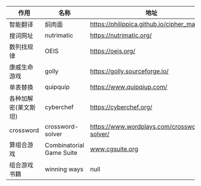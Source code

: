 | 作用                 | 名称                     | 地址                                         |
| -------------------- | ------------------------ | -------------------------------------------- |
| 智能翻译             | 焖肉面                   | https://philippica.github.io/cipher_machine/ |
| 搜词网址             | nutrimatic               | https://nutrimatic.org/                      |
| 数列找规律           | OEIS                     | https://oeis.org/                            |
| 康威生命游戏         | golly                    | https://golly.sourceforge.io/                |
| 单表替换             | quipquip                 | https://www.quipqiup.com/                    |
| 各种加解密(莱文斯坦) | cyberchef                | https://cyberchef.org/                       |
| crossword            | crossword-solver         | https://www.wordplays.com/crossword-solver/  |
| 算组合游戏           | Combinatorial Game Suite | www.cgsuite.org                              |
| 组合游戏书籍         | winning ways             | null                                           |